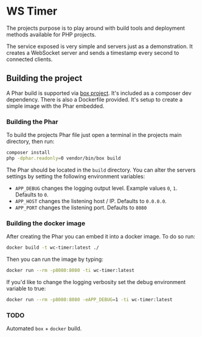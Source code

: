 # WS Timer

The projects purpose is to play around with build tools
and deployment methods available for PHP projects.

The service exposed is very simple and servers just as a demonstration.
It creates a WebSocket server and sends a timestamp every second to connected clients.

## Building the project

A Phar build is supported via [box project](https://github.com/box-project/box2).
It's included as a composer dev dependency. There is also a Dockerfile provided.
It's setup to create a simple image with the Phar embedded.

### Building the Phar

To build the projects Phar file just open a terminal in the projects main directory,
then run:
```bash
composer install
php -dphar.readonly=0 vendor/bin/box build
```

The Phar should be located in the `build` directory. You can alter the servers settings
by setting the following environment variables:
- `APP_DEBUG` changes the logging output level. Example values `0`, `1`. Defaults to `0`.
- `APP_HOST` changes the listening host / IP. Defaults to `0.0.0.0`.
- `APP_PORT` changes the listening port. Defaults to `8080`

### Building the docker image

After creating the Phar you can embed it into a docker image. To do so run:
```bash
docker build -t wc-timer:latest ./
```

Then you can run the image by typing:
```bash
docker run --rm -p8080:8080 -ti wc-timer:latest
```

If you'd like to change the logging verbosity set the debug environment variable to true:
```bash
docker run --rm -p8080:8080 -eAPP_DEBUG=1 -ti wc-timer:latest
```

### TODO
Automated `box` + `docker` build.
